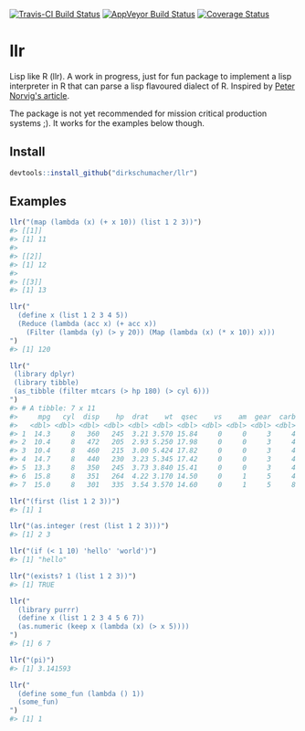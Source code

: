 [![Travis-CI Build Status](https://travis-ci.org/dirkschumacher/llr.svg?branch=master)](https://travis-ci.org/dirkschumacher/llr) [![AppVeyor Build Status](https://ci.appveyor.com/api/projects/status/github/dirkschumacher/llr?branch=master&svg=true)](https://ci.appveyor.com/project/dirkschumacher/llr) [![Coverage Status](https://img.shields.io/codecov/c/github/dirkschumacher/llr/master.svg)](https://codecov.io/github/dirkschumacher/llr?branch=master)

llr
===

Lisp like R (llr). A work in progress, just for fun package to implement a lisp interpreter in R that can parse a lisp flavoured dialect of R. Inspired by [Peter Norvig's article](http://norvig.com/lispy.html).

The package is not yet recommended for mission critical production systems ;). It works for the examples below though.

Install
-------

``` r
devtools::install_github("dirkschumacher/llr")
```

Examples
--------

``` r
llr("(map (lambda (x) (+ x 10)) (list 1 2 3))")
#> [[1]]
#> [1] 11
#> 
#> [[2]]
#> [1] 12
#> 
#> [[3]]
#> [1] 13
```

``` r
llr("
  (define x (list 1 2 3 4 5))
  (Reduce (lambda (acc x) (+ acc x)) 
    (Filter (lambda (y) (> y 20)) (Map (lambda (x) (* x 10)) x)))
")
#> [1] 120
```

``` r
llr("
 (library dplyr)
 (library tibble)
 (as_tibble (filter mtcars (> hp 180) (> cyl 6)))
")
#> # A tibble: 7 x 11
#>     mpg   cyl  disp    hp  drat    wt  qsec    vs    am  gear  carb
#>   <dbl> <dbl> <dbl> <dbl> <dbl> <dbl> <dbl> <dbl> <dbl> <dbl> <dbl>
#> 1  14.3     8   360   245  3.21 3.570 15.84     0     0     3     4
#> 2  10.4     8   472   205  2.93 5.250 17.98     0     0     3     4
#> 3  10.4     8   460   215  3.00 5.424 17.82     0     0     3     4
#> 4  14.7     8   440   230  3.23 5.345 17.42     0     0     3     4
#> 5  13.3     8   350   245  3.73 3.840 15.41     0     0     3     4
#> 6  15.8     8   351   264  4.22 3.170 14.50     0     1     5     4
#> 7  15.0     8   301   335  3.54 3.570 14.60     0     1     5     8
```

``` r
llr("(first (list 1 2 3))")
#> [1] 1
```

``` r
llr("(as.integer (rest (list 1 2 3)))")
#> [1] 2 3
```

``` r
llr("(if (< 1 10) 'hello' 'world')")
#> [1] "hello"
```

``` r
llr("(exists? 1 (list 1 2 3))")
#> [1] TRUE
```

``` r
llr("
  (library purrr)
  (define x (list 1 2 3 4 5 6 7))
  (as.numeric (keep x (lambda (x) (> x 5))))
")
#> [1] 6 7
```

``` r
llr("(pi)")
#> [1] 3.141593
```

``` r
llr("
  (define some_fun (lambda () 1))
  (some_fun)
")
#> [1] 1
```
